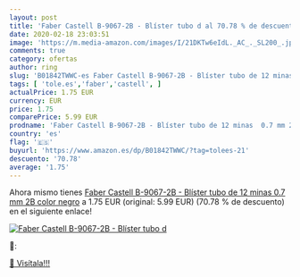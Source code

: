 ```yaml
---
layout: post
title: 'Faber Castell B-9067-2B - Blíster tubo d al 70.78 % de descuento'
date: 2020-02-18 23:03:51
image: 'https://m.media-amazon.com/images/I/21DKTw6eIdL._AC_._SL200_.jpg'
comments: true
category: ofertas
author: ring
slug: 'B01842TWWC-es Faber Castell B-9067-2B - Blíster tubo de 12 minas 0.7 mm...'
tags: [ 'tole.es','faber','castell', ]
actualPrice: 1.75 EUR
currency: EUR
price: 1.75
comparePrice: 5.99 EUR
prodname: 'Faber Castell B-9067-2B - Blíster tubo de 12 minas  0.7 mm 2B  color negro'
country: 'es'
flag: '🇪🇸'
buyurl: 'https://www.amazon.es/dp/B01842TWWC/?tag=tolees-21'
descuento: '70.78'
average: '1.75'
---
```


Ahora mismo tienes [Faber Castell B-9067-2B - Blíster tubo de 12 minas  0.7 mm 2B  color negro](https://www.amazon.es/dp/B01842TWWC/?tag=tolees-21) a 1.75 EUR (original: 5.99 EUR) (70.78 %  de descuento) en el siguiente enlace!

[![Faber Castell B-9067-2B - Blíster tubo d](https://m.media-amazon.com/images/I/21DKTw6eIdL._AC_._SL200_.jpg)](https://www.amazon.es/dp/B01842TWWC/?tag=tolees-21)

🔎:


[🛒 Visítala!!!](https://www.amazon.es/dp/B01842TWWC/?tag=tolees-21)
